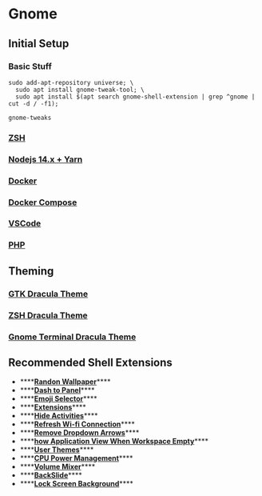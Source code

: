# Gnome

## Initial Setup

### Basic Stuff

```text
sudo add-apt-repository universe; \
  sudo apt install gnome-tweak-tool; \
  sudo apt install $(apt search gnome-shell-extension | grep ^gnome | cut -d / -f1);
  
gnome-tweaks
```

### [ZSH](../../how-to/zsh.md#install-zsh)

### [Nodejs 14.x + Yarn](../../../../programming/programming-languages/javascript/backend/nodejs.md#install-nodejs-14-x-yarn)

### [Docker](../../../../programming/dev-ops/docker/#install-docker-community-edition-docker-ce)

### [Docker Compose](../../../../programming/dev-ops/docker-compose.md#install-docker-compose)

### [VSCode](../../../../programming/ide_text-editor/vscode.md#install-vscode)

### [PHP](../../../../programming/programming-languages/php/#install-php-7-4-ubuntu-below-20-04)

## Theming

### [GTK Dracula Theme](theming.md#gtk-themes)

### [ZSH Dracula Theme](../../how-to/zsh.md#dracula-theme)

### [Gnome Terminal Dracula Theme](theming.md#gnome-terminal-dracula-theme)

## Recommended Shell Extensions

* \*\*\*\*[**Randon Wallpaper**](https://extensions.gnome.org/extension/1040/random-wallpaper/)\*\*\*\*
* \*\*\*\*[**Dash to Panel**](https://extensions.gnome.org/extension/1160/dash-to-panel/)\*\*\*\*
* \*\*\*\*[**Emoji Selector**](https://extensions.gnome.org/extension/1162/emoji-selector/)\*\*\*\*
* \*\*\*\*[**Extensions**](https://extensions.gnome.org/extension/1036/extensions/)\*\*\*\*
* \*\*\*\*[**Hide Activities**](https://extensions.gnome.org/extension/744/hide-activities-button/)\*\*\*\*
* \*\*\*\*[**Refresh Wi-fi Connection**](https://extensions.gnome.org/extension/905/refresh-wifi-connections/)\*\*\*\*
* \*\*\*\*[**Remove Dropdown Arrows**](https://extensions.gnome.org/extension/800/remove-dropdown-arrows/)\*\*\*\*
* \*\*\*\*[**how Application View When Workspace Empty**](https://extensions.gnome.org/extension/2036/show-application-view-when-workspace-empty/)\*\*\*\*
* \*\*\*\*[**User Themes**](https://extensions.gnome.org/extension/19/user-themes/)\*\*\*\*
* \*\*\*\*[**CPU Power Management**](https://extensions.gnome.org/extension/945/cpu-power-manager/)\*\*\*\*
* \*\*\*\*[**Volume Mixer**](https://extensions.gnome.org/extension/858/volume-mixer/)\*\*\*\*
* \*\*\*\*[**BackSlide**](https://extensions.gnome.org/extension/543/backslide/)\*\*\*\*
* \*\*\*\*[**Lock Screen Background**](https://extensions.gnome.org/extension/1476/unlock-dialog-background/)\*\*\*\*

